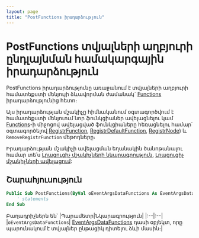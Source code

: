 ```yaml
---
layout: page
title: "PostFunctions իրադարձություն"
---
```


# PostFunctions տվյալների աղբյուրի ընդլայնման համակարգային իրադարձություն

PostFunctions իրադարձությունը առաջանում է տվյալների աղբյուրի համատեքստի մենյույի ձևավորման ժամանակ` [Functions](FunctionsData.md) իրադարձությունից հետո։

Այս իրադարձության մշակիչը հիմնականում օգտագործվում է համատեքստի մենյուում նոր ֆունկցիաներ ավելացնելու կամ  [Functions](FunctionsData.md)-ի միջոցով ավելացված ֆունկցիաները հեռացնելու համար՝ օգտագործելով [RegistrFunction](../Functions/ICurrentView/RegistrFunction.md), [RegistrDefaultFunction](../Functions/ICurrentView/RegistrDefaultFunction.md), [RegistrNode](../Functions/ICurrentView/RegistrNode.md)) և `RemoveRegistrFunction` մեթոդները։

Իրադարձության մշակիչի ավելացման եղանակին ծանոթանալու համար տե՛ս 
[Լրացուցիչ մշակիչների նկարագրություն](UserDefinedHandlers.md),
[Լրացուցիչ մշակիչների ավելացում](UserDefinedHandlers.md#մշակիչների-գրանցում):

## Շարահյուսություն

``` vb
Public Sub PostFunctions(ByVal oEventArgsDataFunctions As EventArgsDataFunctions) 
    ' statements
End Sub
```

Բաղադրիչներն են՝
|Պարամետր|Նկարագրություն|
|:--|:--|
|`oEventArgsDataFunctions`| [EventArgsDataFunctions](UserDefinedHandlers.md#eventargsdatafunctions) դասի օբյեկտ, որը պարունակում է տվյալներ ընթացիկ դիտելու ձևի մասին։|


